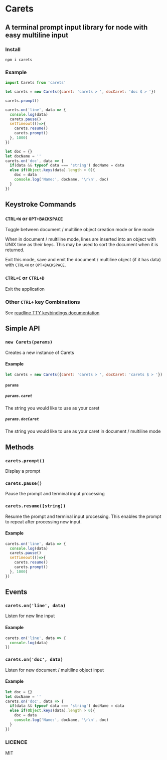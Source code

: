 # Carets
## A terminal prompt input library for node with easy multiline input

### Install
```
npm i carets
```

### Example
```js
import Carets from 'carets'

let carets = new Carets({caret: 'carets > ', docCaret: 'doc $ > '})

carets.prompt()

carets.on('line', data => { 
  console.log(data)
  carets.pause()
  setTimeout(()=>{
    carets.resume()
    carets.prompt()
  }, 1000)
})

let doc = {}
let docName = ''
carets.on('doc', data => {
  if(data && typeof data === 'string') docName = data
  else if(Object.keys(data).length > 0){
    doc = data
    console.log('Name:', docName, '\r\n', doc)
  }
})
```

## Keystroke Commands
### `CTRL+W` or `OPT+BACKSPACE`
Toggle between document / multiline object creation mode or line mode

When in document / multiline mode, lines are inserted into an object with UNIX time as their keys. This may be used to sort the document when it is returned.

Exit this mode, save and emit the document / multiline object (if it has data) with `CTRL+W` or `OPT+BACKSPACE`.

### `CTRL+C` or `CTRL+D`
Exit the application

### Other `CTRL+` key Combinations
See [readline TTY keybindings documentation](https://nodejs.org/api/readline.html#tty-keybindings)

## Simple API
### `new Carets(params)`
Creates a new instance of Carets

#### Example
```js
let carets = new Carets({caret: 'carets > ', docCaret: 'carets $ > '})
```
#### `params`

##### `params.caret`
The string you would like to use as your caret

##### `params.docCaret`
The string you would like to use as your caret in document / multiline mode

## Methods
### `carets.prompt()`
Display a prompt

### `carets.pause()`
Pause the prompt and terminal input processing

### `carets.resume([string])`
Resume the prompt and terminal input processing. This enables the prompt to repeat after processing new input.

#### Example
```js
carets.on('line', data => { 
  console.log(data)
  carets.pause()
  setTimeout(()=>{
    carets.resume()
    carets.prompt()
  }, 1000)
})
```

## Events
### `carets.on('line', data)`
Listen for new line input

#### Example 
```js
carets.on('line', data => { 
  console.log(data)
})
```

### `carets.on('doc', data)`
Listen for new document / multiline object input

#### Example
```js
let doc = {}
let docName = ''
carets.on('doc', data => {
  if(data && typeof data === 'string') docName = data
  else if(Object.keys(data).length > 0){
    doc = data
    console.log('Name:', docName, '\r\n', doc)
  }
})
```

### LICENCE
MIT